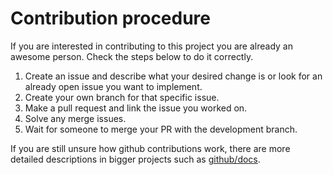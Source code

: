 # Contribution procedure
If you are interested in contributing to this project you are already an awesome person. Check the steps below to do it correctly.
1. Create an issue and describe what your desired change is or look for an already open issue you want to implement.
2. Create your own branch for that specific issue.
3. Make a pull request and link the issue you worked on.
4. Solve any merge issues.
5. Wait for someone to merge your PR with the development branch.

If you are still unsure how github contributions work, there are more detailed descriptions in bigger projects such as [github/docs](https://github.com/github/docs/edit/main/CONTRIBUTING.md).
